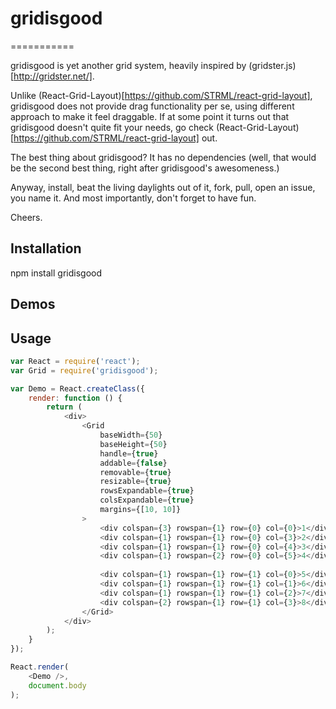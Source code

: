 # gridisgood
===========

gridisgood is yet another grid system, heavily inspired by (gridster.js)[http://gridster.net/].

Unlike (React-Grid-Layout)[https://github.com/STRML/react-grid-layout], gridisgood does not provide drag functionality per se, using different approach to make it feel draggable. If at some point it turns out that gridisgood doesn't quite fit your needs, go check (React-Grid-Layout)[https://github.com/STRML/react-grid-layout] out.

The best thing about gridisgood? It has no dependencies (well, that would be the second best thing, right after gridisgood's awesomeness.)

Anyway, install, beat the living daylights out of it, fork, pull, open an issue, you name it. And most importantly, don't forget to have fun.

Cheers.


## Installation

npm install gridisgood

## Demos

## Usage

```javascript
var React = require('react');
var Grid = require('gridisgood');

var Demo = React.createClass({
    render: function () {
        return (
            <div>
                <Grid
                    baseWidth={50}
                    baseHeight={50}
                    handle={true}
                    addable={false}
                    removable={true}
                    resizable={true}
                    rowsExpandable={true}
                    colsExpandable={true}
                    margins={[10, 10]}
                >
                    <div colspan={3} rowspan={1} row={0} col={0}>1</div>
                    <div colspan={1} rowspan={1} row={0} col={3}>2</div>
                    <div colspan={1} rowspan={1} row={0} col={4}>3</div>
                    <div colspan={1} rowspan={2} row={0} col={5}>4</div>
                    
                    <div colspan={1} rowspan={1} row={1} col={0}>5</div>
                    <div colspan={1} rowspan={1} row={1} col={1}>6</div>
                    <div colspan={1} rowspan={1} row={1} col={2}>7</div>
                    <div colspan={2} rowspan={1} row={1} col={3}>8</div>
                </Grid>
            </div>
        );
    }
});

React.render(
    <Demo />,
    document.body
);

```
